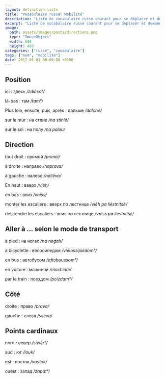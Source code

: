 ```yaml
---
layout: definition-lists
title: "Vocabulaire russe: Mobilité"
description: "Liste de vocabulaire russe courant pour se déplacer et demander sa route."
excerpt: "Liste de vocabulaire russe courant pour se déplacer et demander sa route."
image:
  path: assets/images/posts/directions.png
  type: "ImageObject"
  width: 600
  height: 400
categories: ["russe", "vocabulaire"]
tags: ["nom", "mobilité"]
date: 2017-01-01 00:00:00 +0100
---
```


## Position

ici
: здесь
*/zdièssʸ/*

là-bas
: там
*/tamᵉ/*

Plus loin, ensuite, puis, après
: дальше
*/dalchè/*

sur le mur
: на стене
*/na stinié/*

sur le sol
: на полу
*/na palou/*


## Direction

tout droit
: прямой
*/primoï/*

à droite
: направо
*/naprava/*

à gauche
: налево
*/nalièva/*

En haut
: вверх
*/vièh/*

en bas
: вниз
*/vniss/*

monter les escaliers
: вверх по лестнице
*/vièh pa lièstnitsè/*

descendre les escaliers
: вниз по лестнице
*/vniss pa lièstnitsè/*


## Aller à … selon le mode de transport

à pied
: на ногах
*/na nogah/*

à bicyclette
: велосипедом
*/vièlossipièdomᵉ/*

en bus
: автобусом
*/aftoboussomᵉ/*

en voiture
: машиной
*/machînoï/*

par le train
: поездом
*/poïzdamᵉ/*


## Côté

droite
: право
*/prava/*

gauche
: слева
*/sliéva/*


## Points cardinaux

nord
: север
*/sivièrᵉ/*

sud
: юг
*/iouk/*

est
: восток
*/vastok/*

ouest
: запад
*/zapatᵉ/*
